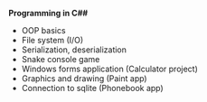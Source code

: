 **Programming in C##**

* OOP basics
* File system (I/O)
* Serialization, deserialization
* Snake console game
* Windows forms application (Calculator project)
* Graphics and drawing (Paint app)
* Connection to sqlite (Phonebook app)
